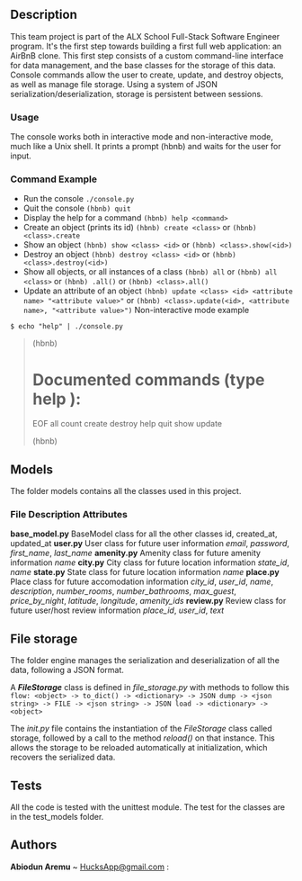 ## Description ##
This team project is part of the ALX School Full-Stack Software Engineer program. It's the first step towards building a first full web application: an AirBnB clone. This first step consists of a custom command-line interface for data management, and the base classes for the storage of this data. Console commands allow the user to create, update, and destroy objects, as well as manage file storage. Using a system of JSON serialization/deserialization, storage is persistent between sessions.

### Usage ###
The console works both in interactive mode and non-interactive mode, much like a Unix shell. It prints a prompt (hbnb) and waits for the user for input.

### Command	Example
* Run the console	`./console.py`
* Quit the console	`(hbnb) quit`
* Display the help for a command	`(hbnb) help <command>`
* Create an object (prints its id)	`(hbnb) create <class>` or `(hbnb) <class>.create`
* Show an object	`(hbnb) show <class> <id>` or `(hbnb) <class>.show(<id>)`
* Destroy an object	`(hbnb) destroy <class> <id>` or `(hbnb) <class>.destroy(<id>)`
* Show all objects, or all instances of a class	`(hbnb) all` or `(hbnb) all <class>` or `(hbnb) .all()` or `(hbnb) <class>.all()`
* Update an attribute of an object	`(hbnb) update <class> <id> <attribute name> "<attribute value>"` or `(hbnb) <class>.update(<id>, <attribute name>, "<attribute value>")`
Non-interactive mode example

`$ echo "help" | ./console.py`
 
>  (hbnb)
>
>  Documented commands (type help <topic>):
>  ========================================
>  EOF  all  count  create  destroy  help  quit  show  update
>
>  (hbnb)


## Models
The folder models contains all the classes used in this project.

### File	Description	Attributes
**base_model.py**	BaseModel class for all the other classes	id, created_at, updated_at
**user.py**	User class for future user information	*email*, *password*, *first_name*, *last_name*
**amenity.py**	Amenity class for future amenity information	*name*
**city.py**	City class for future location information	*state_id*, *name*
**state.py**	State class for future location information	*name*
**place.py**	Place class for future accomodation information	*city_id*, *user_id*, *name*, *description*, *number_rooms*, *number_bathrooms*, *max_guest*, *price_by_night*, *latitude*, *longitude*, *amenity_ids*
**review.py**	Review class for future user/host review information	*place_id*, *user_id*, *text*

## File storage
The folder engine manages the serialization and deserialization of all the data, following a JSON format.

A ***FileStorage*** class is defined in *file_storage.py* with methods to follow this `flow: <object> -> to_dict() -> <dictionary> -> JSON dump -> <json string> -> FILE -> <json string> -> JSON load -> <dictionary> -> <object>`

The *init.py* file contains the instantiation of the *FileStorage* class called storage, followed by a call to the method *reload()* on that instance. This allows the storage to be reloaded automatically at initialization, which recovers the serialized data.

## Tests
All the code is tested with the unittest module. The test for the classes are in the test_models folder.

## Authors
__Abiodun Aremu__ ~ HucksApp@gmail.com :

